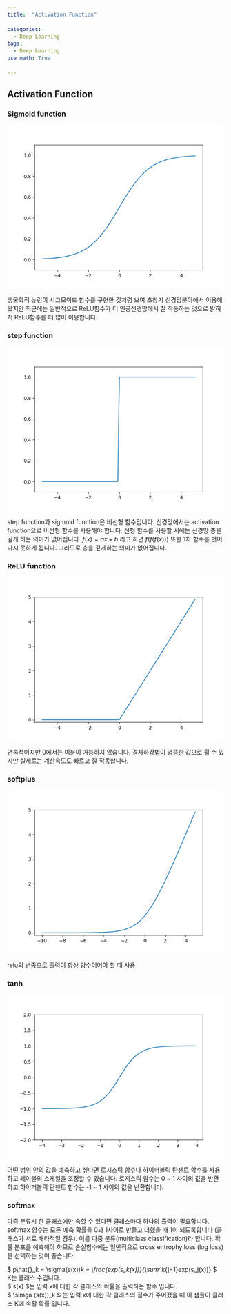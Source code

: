 ```yaml
---
title:  "Activation Function"

categories:
  - Deep Learning 
tags:
  - Deep Learning 
use_math: True 

---
```


## Activation Function

### Sigmoid function

![sigmoid](/assets/images/sigmoid.png)

생물학적 뉴런이 시그모이드 함수를 구현한 것처럼 보여 초창기 신경망분야에서 이용해 왔지만 최근에는 
일반적으로 ReLU함수가 더 인공신경망에서 잘 작동하는 것으로 밝혀저 ReLU함수를 더 많이 이용합니다.
### step function

![step function](/assets/images/step_function.png)

step function과 sigmoid function은 비선형 함수입니다. 신경망에서는 activation function으로 비선형 함수를 사용해야 합니다. 선형 함수를 사용할 시에는 신경망 층을 깊게 하는
의미가 없어집니다. $f(x) = ax+b$ 라고 하면 $f(f(f(x)))$ 또한 1차 함수를 벗어나지 못하게 됩니다. 그러므로 층을 깊게하는 의미가 없어집니다.

### ReLU function

![ReLU function](/assets/images/relu.png)

연속적이지만 0에서는 미분이 가능하지 않습니다.
경사하강법이 엉뚱한 값으로 튈 수 있지만 실제로는 계산속도도 빠르고 잘 작동합니다.

### softplus

![softplus function](/assets/images/softplus.png)

relu의 변종으로 출력이 항상 양수이어야 할 때 사용

### tanh

![tanh](/assets/images/tanh.png)

어떤 범위 안의 값을 예측하고 싶다면 로지스틱 함수나 하이퍼볼릭 탄젠트 함수를 사용하고 
레이블의 스케일을 조정할 수 있습니다. 로지스틱 함수는 0 ~ 1 사이의 값을 반환하고 하이퍼볼릭 탄젠트 함수는 
-1 ~ 1 사이의 값을 반환합니다.

### softmax

다중 분류시 한 클래스에만 속할 수 있다면 클래스마다 하나의 출력이 필요합니다.
softmax 함수는 모든 예측 확률을 0과 1사이로 만들고 더했을 때 1이 되도록합니다
(클래스가 서로 배타적일 경우). 이를 다중 분류(multiclass classification)라 합니다.
확률 분포를 예측해야 하므로 손실함수에는 일반적으로 cross entrophy loss (log loss)을 선택하는 것이 좋습니다.

$ p\hat{}_k = \sigma(s(x))_k = \frac{exp(s_k(x))}{\sum^k_{j=1}exp(s_j(x))} $ \
K는 클래스 수입니다.\
$ s(x) $는 입력 x에 대한 각 클래스의 확률을 출력하는 함수 입니다.\
$ \simga (s(x))_k $ 는 입력 x에 대한 각 클래스의 점수가 주어졌을 때 이 샘플이 클래스 K에 속활 확률 입니다.
